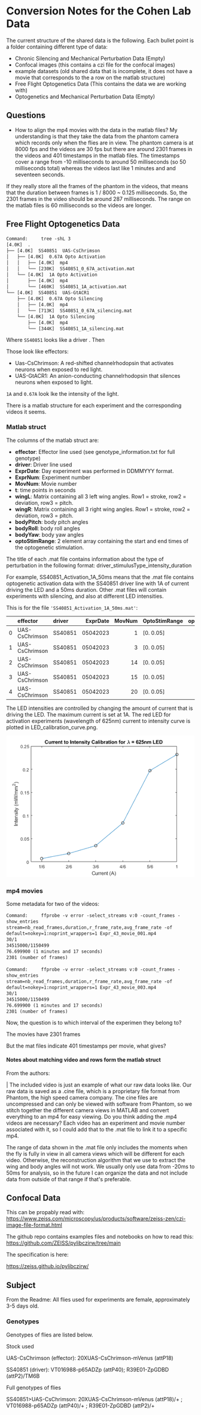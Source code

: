 # Conversion Notes for the Cohen Lab Data

The current structure of the shared data is the following. Each bullet point is a folder containing different type of data:


* Chronic Silencing and Mechanical Perturbation Data (Empty)
* Confocal images (this contains a czi file for the confocal images)
* example datasets (old shared data that is incomplete, it does not have a movie that corresponds to the a row on the matlab structure)
* Free Flight Optogenetics Data (This contains the data we are working with)
* Optogenetics and Mechanical Perturbation Data (Empty)


## Questions
* How to align the mp4 movies with the data in the matlab files? My understanding is that they take the data from the phantom camera which records only when the flies are in view. The phantom camera is at 8000 fps and the videos are 30 fps but there are around 2301 frames in the videos and 401 timestamps in the matlab files. The timestamps cover a range from -10 milliseconds to around 50 milliseconds (so 50 milliseconds total) whereas the videos last like 1 minutes and and seventeen seconds.

If they really store all the frames of the phantom in the videos, that means that the duration between frames is 1 / 8000 ~ 0.125 milliseconds. So, the 2301 frames in the video should be around 287 milliseconds. The range on the matlab files is 60 milliseconds so the videos are longer.


## Free Flight Optogenetics Data

```
Command: 	 tree -shL 3 
[4.0K]  .
├── [4.0K]  SS40851  UAS-CsChrimson
│   ├── [4.0K]  0.67A Opto Activation
│   │   ├── [4.0K]  mp4
│   │   └── [230K]  SS40851_0_67A_activation.mat
│   └── [4.0K]  1A Opto Activation
│       ├── [4.0K]  mp4
│       └── [460K]  SS40851_1A_activation.mat
└── [4.0K]  SS40851  UAS-GtACR1
    ├── [4.0K]  0.67A Opto Silencing
    │   ├── [4.0K]  mp4
    │   └── [713K]  SS40851_0_67A_silencing.mat
    └── [4.0K]  1A Opto Silencing
        ├── [4.0K]  mp4
        └── [344K]  SS40851_1A_silencing.mat

```

Where `SS40851` looks like a driver . Then

Those look like effectors:
* Uas-CsChrimson: A red-shifted channelrhodopsin that activates neurons when exposed to red light.
* UAS-GtACR1: An anion-conducting channelrhodopsin that silences neurons when exposed to light.

`1A` and `0.67A` look lke the intensity of the light.

There is a matlab structure for each experiment and the corresponding videos it seems.

### Matlab struct

The columns of the matlab struct are:

* **effector**: Effector line used (see genotype_information.txt for full genotype)
* **driver**: Driver line used
* **ExprDate**: Day experiment was performed in DDMMYYY format.
* **ExprNum**: Experiment number
* **MovNum**: Movie number
* **t**: time points in seconds
* **wingL**: Matrix containing all 3 left wing angles. Row1 = stroke, row2 = deviation, row3 = pitch.
* **wingR**: Matrix containing all 3 right wing angles. Row1 = stroke, row2 = deviation, row3 = pitch.
* **bodyPitch**: body pitch angles
* **bodyRoll**: body roll angles
* **bodyYaw**: body yaw angles
* **optoStimRange**: 2 element array containing the start and end times of the optogenetic stimulation.


The title of each .mat file contains information about the type of perturbation in the following format:
driver_stimulusType_intensity_duration

For example, SS40851_Activation_1A_50ms means that the .mat file contains optogenetic activation data with the SS40851 driver line with 1A of current driving the LED and a 50ms duration. Other .mat files will contain experiments with silencing, and also at different LED intensities.

This is for the file `'SS40851_Activation_1A_50ms.mat'`:

|    | effector       | driver   |   ExprDate |   MovNum | OptoStimRange   |   optoIntensity |
|---:|:---------------|:---------|-----------:|---------:|:----------------|----------------:|
|  0 | UAS-CsChrimson | SS40851  |   05042023 |        1 | [0.   0.05]     |            0.67 |
|  1 | UAS-CsChrimson | SS40851  |   05042023 |        3 | [0.   0.05]     |            0.67 |
|  2 | UAS-CsChrimson | SS40851  |   05042023 |       14 | [0.   0.05]     |            0.67 |
|  3 | UAS-CsChrimson | SS40851  |   05042023 |       15 | [0.   0.05]     |            0.67 |
|  4 | UAS-CsChrimson | SS40851  |   05042023 |       20 | [0.   0.05]     |            0.67 |


The LED intensities are controlled by changing the amount of current that is driving the LED. The maximum current is set at 1A. The red LED for activation experiments (wavelength of 625nm) current to intensity curve is plotted in LED_calibration_curve.png.

![LED Calibration Curve](assets/LED_calibration_curve.png)


### mp4 movies
Some metadata for two of the videos:

```
Command: 	 ffprobe -v error -select_streams v:0 -count_frames -show_entries stream=nb_read_frames,duration,r_frame_rate,avg_frame_rate -of default=nokey=1:noprint_wrappers=1 Expr_43_movie_001.mp4 
30/1
34515000/1150499
76.699900 (1 minutes and 17 seconds)
2301 (number of frames)

Command: 	 ffprobe -v error -select_streams v:0 -count_frames -show_entries stream=nb_read_frames,duration,r_frame_rate,avg_frame_rate -of default=nokey=1:noprint_wrappers=1 Expr_43_movie_003.mp4  
30/1
34515000/1150499
76.699900 (1 minutes and 17 seconds)
2301 (number of frames)
```

Now, the question is to which interval of the experimen they belong to?


The movies have 2301 frames

But the mat files indicate 401 timestamps per movie, what gives?

#### Notes about matching video and rows form the matlab struct

From the authors:

| The included video is just an example of what our raw data looks like. Our raw data is saved as a .cine file, which is a proprietary file format from Phantom, the high speed camera company. The cine files are uncompressed and can only be viewed with software from Phantom, so we stitch together the different camera views in MATLAB and convert everything to an mp4 for easy viewing. Do you think adding the .mp4 videos are necessary? Each video has an experiment and movie number associated with it, so I could add that to the .mat file to link it to a specific mp4. 

The range of data shown in the .mat file only includes the moments when the fly is fully in view in all camera views which will be different for each video. Otherwise, the reconstruction algorithm that we use to extract the wing and body angles will not work. We usually only use data from -20ms to 50ms for analysis, so in the future I can organize the data and not include data from outside of that range if that's preferable. 


## Confocal Data

This can be propably read with:
https://www.zeiss.com/microscopy/us/products/software/zeiss-zen/czi-image-file-format.html

The github repo contains examples files and notebooks on how to read this:
https://github.com/ZEISS/pylibczirw/tree/main

The specification is here:

https://zeiss.github.io/pylibczirw/



## Subject

From the Readme:
All flies used for experiments are female, approximately 3-5 days old.

### Genotypes

Genotypes of flies are listed below.

Stock used

UAS-CsChrimson (effector):
20XUAS-CsChrimson-mVenus (attP18)

SS40851 (driver):
VT016988-p65ADZp (attP40); R39E01-ZpGDBD (attP2)/TM6B

Full genotypes of flies

SS40851>UAS-CsChrimson:
20XUAS-CsChrimson-mVenus (attP18)/+ ; VT016988-p65ADZp (attP40)/+ ; R39E01-ZpGDBD (attP2)/+